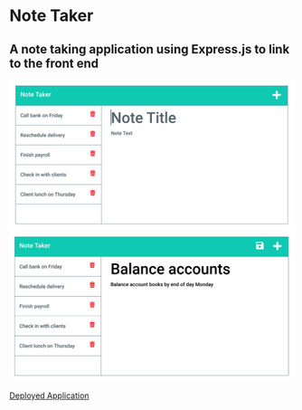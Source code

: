 # Note Taker
## A note taking application using Express.js to link to the front end

![alt text](./public/assets/images/img-1.png)
![alt text](./public/assets/images/img-2.png)

[Deployed Application](https://d2-note-taker.herokuapp.com/)